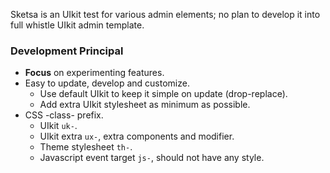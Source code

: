 Sketsa is an UIkit test for various admin elements; no plan to develop it into full whistle UIkit admin template.

### Development Principal

- __Focus__ on experimenting features.
- Easy to update, develop and customize.
    - Use default UIkit to keep it simple on update (drop-replace).
    - Add extra UIkit stylesheet as minimum as possible.
- CSS -class- prefix.
    - UIkit `uk-`.
    - UIkit extra `ux-`, extra components and modifier.
    - Theme stylesheet `th-`.
    - Javascript event target `js-`, should not have any style.
